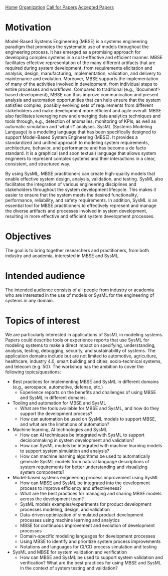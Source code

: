 [Home](https://sysmdecnf.github.io/mde2023/)
[Organization](https://sysmdecnf.github.io/mde2023/organization)
[Call for Papers](https://sysmdecnf.github.io/mde2023/call4papers)
[Accepted Papers](https://sysmdecnf.github.io/mde2023/acceptedPapers)

# Motivation 
Model-Based Systems Engineering (MBSE) is a systems engineering paradigm that promotes the systematic use of models throughout the engineering process. It has emerged as a promising approach for developing complex systems in a cost-effective and efficient manner. MBSE facilitates effective representation of the many different artifacts that are required during system development, from requirements elicitation and analysis, design, manufacturing, implementation, validation, and delivery to maintenance and evolution. Moreover, MBSE supports the implementation of many of the activities involved in development, from individual steps to entire processes and workflows. Compared to traditional (e.g., ’document’-based development), MBSE can thus improve communication and present analysis and automation opportunities that can help ensure that the system satisfies complex, possibly evolving sets of requirements from different stakeholders and make development more efficient and agile overall. MBSE also facilitates leveraging new and emerging data analytics techniques and tools through, e.g., detection of anomalies, monitoring of KPIs, as well as automatic simulation and ’what-if’ analyses.
SysML (Systems Modeling Language) is a modeling language that has been specifically designed to support Model-Based System Engineering (MBSE). It provides a standardized and unified approach to modeling system requirements, architecture, behavior, and performance and has become a de facto standard. It is a graphical (and soon textual) language that allows system engineers to represent complex systems and their interactions in a clear, consistent, and structured way.

By using SysML, MBSE practitioners can create high-quality models that enable effective system design, analysis, validation, and testing. SysML also facilitates the integration of various engineering disciplines and stakeholders throughout the system development lifecycle. This makes it easier to ensure that the
system meets the desired functionality, performance, reliability, and safety requirements. In addition, SysML is an essential tool for MBSE practitioners to
effectively represent and manage the diverse artifacts and processes involved in system development, resulting in more effective and efficient system development
processes.

# Objectives
The goal is to bring together researchers and practitioners, from both industry and academia, interested in MBSE and SysML.

# Intended audience
The intended audience consists of all people from industry or academia who are interested in the use of models or SysML for the engineering of systems in any domain.

# Topics of interest
We are particularly interested in applications of SysML in modeling systems. Papers could describe tools or experience reports that use SysML for modeling systems to make a direct impact on specifying, understanding, analysis, testing, debugging, security, and sustainability of systems. The application domains include but are not limited to automotive, agriculture, healthcare, industry 4.0, smart building and cities, socio-technical systems, and telecom (e.g. 5G). The workshop has the ambition to cover the following topics/questions:
+ Best practices for implementing MBSE and SysML in different domains (e.g.,
aerospace, automotive, defense, etc.)
  - Experience reports on the benefits and challenges of using MBSE and
SysML in different domains.
+ Tooling and automation for MBSE and SysML
  - What are the tools available for MBSE and SysML, and how do they
support the development process?
  - How can automation be used on SysML models to support MBSE, and
what are the limitations of automation?
+ Machine learning, AI technologies and SysML
  - How can AI techniques be integrated with SysML to support decisionmaking in system development and validation?
  - How can SysML models be integrated with machine learning models to
support system simulation and analysis?
  - How can machine learning algorithms be used to automatically generate
SysML models from natural language descriptions of system requirements for better understanding and visualizing system components?
+ Model-based systems engineering process improvement using SysML
  - How can MBSE and SysML be integrated into the development process
to improve efficiency and effectiveness?
  - What are the best practices for managing and sharing MBSE models
across the development team?
  - SysML models examples/experiments for product development processes
modeling, design, and validation
  - Data-driven optimization of simulated product development processes
using machine learning and analytics
  - MBSE for continuous improvement and evolution of development processes
  - Domain-specific modeling languages for development processes
  - Using MBSE to identify and prioritize system process improvements
  - Notations and languages for CI/CD process simulation and testing
+ SysML and MBSE for system validation and verification
  - How can MBSE and SysML be used to support system validation and
verification? What are the best practices for using MBSE and SysML in
the context of system testing and validation?

